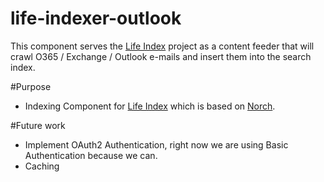 # life-indexer-outlook
This component serves the [Life Index](https://github.com/eklem/life-index) project as a content feeder that will crawl O365 / Exchange / Outlook e-mails and insert them into the search index.

#Purpose
* Indexing Component for [Life Index](https://github.com/eklem/life-index) which is based on [Norch](https://github.com/fergiemcdowall/norch). 

#Future work
* Implement OAuth2 Authentication, right now we are using Basic Authentication because we can.
* Caching
